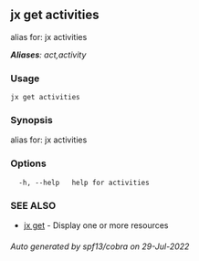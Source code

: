## jx get activities

alias for: jx activities

***Aliases**: act,activity*

### Usage

```
jx get activities
```

### Synopsis

alias for: jx activities

### Options

```
  -h, --help   help for activities
```

### SEE ALSO

* [jx get](jx_get.md)	 - Display one or more resources

###### Auto generated by spf13/cobra on 29-Jul-2022
